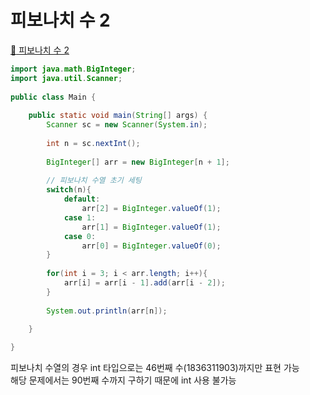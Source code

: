# 피보나치 수 2
[:link: 피보나치 수 2](https://www.acmicpc.net/problem/2748)
```java
import java.math.BigInteger;
import java.util.Scanner;
 
public class Main {
	
	public static void main(String[] args) {
		Scanner sc = new Scanner(System.in);
		
		int n = sc.nextInt();
		
        BigInteger[] arr = new BigInteger[n + 1];
        
        // 피보나치 수열 초기 세팅
        switch(n){
            default:
                arr[2] = BigInteger.valueOf(1);
            case 1:
                arr[1] = BigInteger.valueOf(1);
            case 0:
                arr[0] = BigInteger.valueOf(0);
        }
    
        for(int i = 3; i < arr.length; i++){
            arr[i] = arr[i - 1].add(arr[i - 2]); 
        }
		
		System.out.println(arr[n]);

	}
 
}
```

피보나치 수열의 경우 int 타입으로는 46번째 수(1836311903)까지만 표현 가능  
해당 문제에서는 90번째 수까지 구하기 때문에 int 사용 불가능

